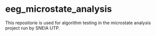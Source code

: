 # eeg_microstate_analysis

This repositorie is used for algorithm testing in the microstate analysis project run by SNEIA UTP.
